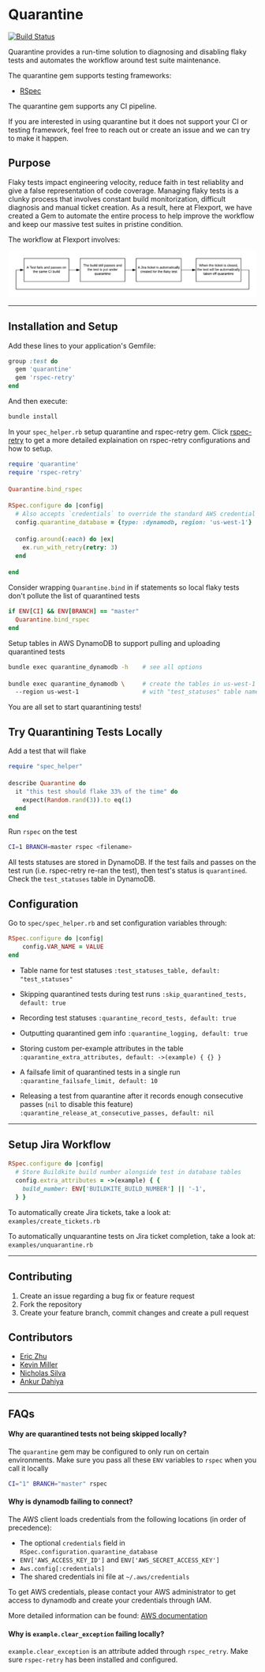 # Quarantine
[![Build Status](https://travis-ci.com/flexport/quarantine.svg?branch=master)](https://travis-ci.com/flexport/quarantine)

Quarantine provides a run-time solution to diagnosing and disabling flaky tests and automates the workflow around test suite maintenance.

The quarantine gem supports testing frameworks:
- [RSpec](http://rspec.info/)

The quarantine gem supports any CI pipeline.

If you are interested in using quarantine but it does not support your CI or testing framework, feel free to reach out or create an issue and we can try to make it happen.

## Purpose
Flaky tests impact engineering velocity, reduce faith in test reliablity and give a false representation of code coverage. Managing flaky tests is a clunky process that involves constant build monitorization, difficult diagnosis and manual ticket creation. As a result, here at Flexport, we have created a Gem to automate the entire process to help improve the workflow and keep our massive test suites in pristine condition.

The workflow at Flexport involves:

![ideal workflow](misc/flexport_workflow.png)

---
## Installation and Setup

Add these lines to your application's Gemfile:
```rb
group :test do
  gem 'quarantine'
  gem 'rspec-retry'
end
```

And then execute:
```sh
bundle install
```

In your `spec_helper.rb` setup quarantine and rspec-retry gem. Click [rspec-retry](https://github.com/NoRedInk/rspec-retry) to get a more detailed explaination on rspec-retry configurations and how to setup.
```rb
require 'quarantine'
require 'rspec-retry'

Quarantine.bind_rspec

RSpec.configure do |config|
  # Also accepts `credentials` to override the standard AWS credential chain
  config.quarantine_database = {type: :dynamodb, region: 'us-west-1'}

  config.around(:each) do |ex|
    ex.run_with_retry(retry: 3)
  end

end
```

Consider wrapping `Quarantine.bind` in if statements so local flaky tests don't pollute the list of quarantined tests

```rb
if ENV[CI] && ENV[BRANCH] == "master"
  Quarantine.bind_rspec
end
```

Setup tables in AWS DynamoDB to support pulling and uploading quarantined tests
```sh
bundle exec quarantine_dynamodb -h    # see all options

bundle exec quarantine_dynamodb \     # create the tables in us-west-1 in aws dynamodb
  --region us-west-1                  # with "test_statuses" table name
```

You are all set to start quarantining tests!

## Try Quarantining Tests Locally
Add a test that will flake
```rb
require "spec_helper"

describe Quarantine do
  it "this test should flake 33% of the time" do
    expect(Random.rand(3)).to eq(1)
  end
end
```

Run `rspec` on the test
```sh
CI=1 BRANCH=master rspec <filename>
```

All tests statuses are stored in DynamoDB. If the test fails and passes on the test run (i.e. rspec-retry re-ran the
test), then test's status is `quarantined`. Check the `test_statuses` table in DynamoDB.

## Configuration

Go to `spec/spec_helper.rb` and set configuration variables through:
```rb
RSpec.configure do |config|
    config.VAR_NAME = VALUE
end
```
- Table name for test statuses `:test_statuses_table, default: "test_statuses"`

- Skipping quarantined tests during test runs `:skip_quarantined_tests, default: true`

- Recording test statuses `:quarantine_record_tests, default: true`

- Outputting quarantined gem info `:quarantine_logging, default: true`

- Storing custom per-example attributes in the table `:quarantine_extra_attributes, default: ->(example) { {} }`

- A failsafe limit of quarantined tests in a single run `:quarantine_failsafe_limit, default: 10`

- Releasing a test from quarantine after it records enough consecutive passes (`nil` to disable this feature) `:quarantine_release_at_consecutive_passes, default: nil`

---
## Setup Jira Workflow

```rb
RSpec.configure do |config|
  # Store Buildkite build number alongside test in database tables
  config.extra_attributes = ->(example) { {
    build_number: ENV['BUILDKITE_BUILD_NUMBER'] || '-1',
  } }
```

To automatically create Jira tickets, take a look at: `examples/create_tickets.rb`

To automatically unquarantine tests on Jira ticket completion, take a look at: `examples/unquarantine.rb`

---
## Contributing
1. Create an issue regarding a bug fix or feature request
2. Fork the repository
3. Create your feature branch, commit changes and create a pull request

## Contributors
- [Eric Zhu](https://github.com/eric-zhu-uw)
- [Kevin Miller](https://github.com/Gasparila)
- [Nicholas Silva](https://github.com/flexportnes)
- [Ankur Dahiya](https://github.com/legalosLOTR)
---

## FAQs

#### Why are quarantined tests not being skipped locally?

The `quarantine` gem may be configured to only run on certain environments. Make sure you pass all these `ENV` variables to `rspec` when you call it locally

```sh
CI="1" BRANCH="master" rspec
```

#### Why is dynamodb failing to connect?

The AWS client loads credentials from the following locations (in order of precedence):
- The optional `credentials` field in `RSpec.configuration.quarantine_database`
- `ENV['AWS_ACCESS_KEY_ID']` and `ENV['AWS_SECRET_ACCESS_KEY']`
- `Aws.config[:credentials]`
- The shared credentials ini file at `~/.aws/credentials`

To get AWS credentials, please contact your AWS administrator to get access to dynamodb and create your credentials through IAM.

More detailed information can be found: [AWS documentation](https://docs.aws.amazon.com/sdkforruby/api/Aws/S3/Client.html)

#### Why is `example.clear_exception` failing locally?

 `example.clear_exception` is an attribute added through `rspec_retry`. Make sure `rspec-retry` has been installed and configured.
